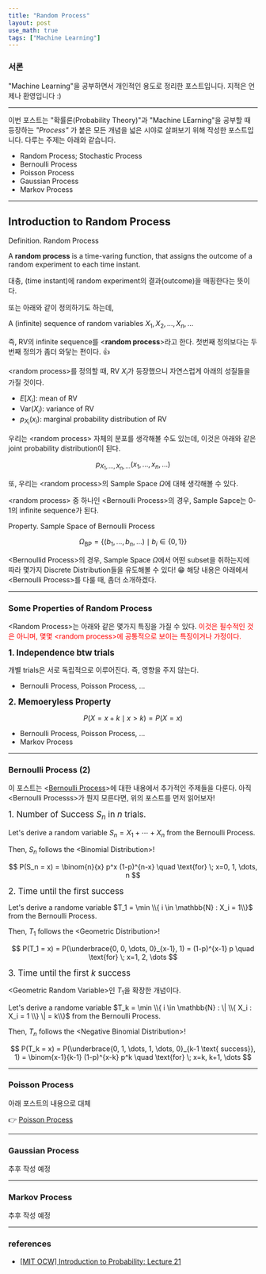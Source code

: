 ```yaml
---
title: "Random Process"
layout: post
use_math: true
tags: ["Machine Learning"]
---
```


### 서론

"Machine Learning"을 공부하면서 개인적인 용도로 정리한 포스트입니다. 지적은 언제나 환영입니다 :)

<hr/>

이번 포스트는 "확률론(Probability Theory)"과 "Machine LEarning"을 공부할 때 등장하는 *"Process"* 가 붙은 모든 개념을 넓은 시야로 살펴보기 위해 작성한 포스트입니다. 다루는 주제는 아래와 같습니다.

- Random Process; Stochastic Process
- Bernoulli Process
- Poisson Process
- Gaussian Process
- Markov Process

<hr/>

## Introduction to Random Process

<div class="definition" markdown="1">

<span class="statement-title">Definition.</span> Random Process<br>

A **random process** is a time-varing function, that assigns the outcome of a random experiment to each time instant.

</div>

대충, (time instant)에 random experiment의 결과(outcome)을 매핑한다는 뜻이다.

또는 아래와 같이 정의하기도 하는데,

<div class="definition" markdown="1">

A (infinite) sequence of random variables $X_1, X_2, \dots, X_n, \dots$

</div>

즉, RV의 infinite sequence를 \<**random process**\>라고 한다. 첫번째 정의보다는 두번째 정의가 좀더 와닿는 편이다. 👍

\<random process\>를 정의할 때, RV $X_i$가 등장했으니 자연스럽게 아래의 성질들을 가질 것이다.

- $E[X_i]$: mean of RV
- $\text{Var}(X_i)$: variance of RV
- $p_{X_i} (x_i)$: marginal probability distribution of RV

우리는 \<random process\> 자체의 분포를 생각해볼 수도 있는데, 이것은 아래와 같은 joint probability distribution이 된다.

$$
p_{X_1, \dots, X_n, \dots} (x_1, \dots, x_n, \dots)
$$

또, 우리는 \<random process\>의 Sample Space $\Omega$에 대해 생각해볼 수 있다.

\<random process\> 중 하나인 \<Bernoulli Process\>의 경우, Sample Sapce는 0-1의 infinite sequence가 된다.

<div class="theorem" markdown="1">

<span class="statement-title">Property.</span> Sample Space of Bernoulli Process<br>

$$
\Omega_{\text{BP}} 
= \left\{ 
  (b_1, \dots, b_n, \dots ) \mid b_i \in \{ 0, 1 \}
  \right\}
$$

</div>

\<Bernoullid Process\>의 경우, Sample Space $\Omega$에서 어떤 subset을 취하는지에 따라 몇가지 Discrete Distribution들을 유도해볼 수 있다! 😁 해당 내용은 아래에서 \<Bernoulli Process\>를 다룰 때, 좀더 소개하겠다.

<hr/>

### Some Properties of Random Process

\<Random Process\>는 아래와 같은 몇가지 특징을 가질 수 있다. <span style="color: red">이것은 필수적인 것은 아니며, 몇몇 \<random process\>에 공통적으로 보이는 특징이거나 가정이다.</span>

<big>**1. Independence btw trials**</big>

개별 trials은 서로 독립적으로 이루어진다. 즉, 영향을 주지 않는다.

- Bernoulli Process, Poisson Process, ...

<big>**2. Memoeryless Property**</big>

$$
P(X = x + k \mid x > k) = P(X = x)
$$

- Bernoulli Process, Poisson Process, ...
- Markov Process

<hr/>

### Bernoulli Process (2)

이 포스트는 \<[Bernoulli Process](https://bluehorn07.github.io/mathematics/2021/03/25/poisson-distribution.html#bernoulli-process)\>에 대한 내용에서 추가적인 주제들을 다룬다. 아직 \<Bernoulli Processs\>가 뭔지 모른다면, 위의 포스트를 먼저 읽어보자!

<div class="theorem" markdown="1">

<big>1. Number of Success $S_n$ in $n$ trials.</big>

Let's derive a random variable $S_n = X_1 + \cdots + X_n$ from the Bernoulli Process.

Then, $S_n$ follows the \<Binomial Distribution\>!

$$
P(S_n = x) = \binom{n}{x} p^x (1-p)^{n-x} \quad \text{for} \; x=0, 1, \dots, n
$$

</div>

<div class="theorem" markdown="1">

<big>2. Time until the first success</big>

Let's derive a randome variable $T_1 = \min \\{ i \in \mathbb{N} : X_i = 1\\}$ from the Bernoulli Process.

Then, $T_1$ follows the \<Geometric Distribution\>!

$$
P(T_1 = x) = P(\underbrace{0, 0, \dots, 0}_{x-1}, 1) = (1-p)^{x-1} p \quad \text{for} \; x=1, 2, \dots
$$

</div>

<div class="theorem" markdown="1">

<big>3. Time until the first $k$ success</big>

\<Geometric Random Variable\>인 $T_1$을 확장한 개념이다. 

Let's derive a randome variable $T_k = \min \\{ i \in \mathbb{N} : \| \\{ X_i : X_i = 1 \\} \| = k\\}$ from the Bernoulli Process.

Then, $T_n$ follows the \<Negative Binomial Distribution\>!

$$
P(T_k = x) = P(\underbrace{0, 1, \dots, 1, \dots, 0}_{k-1 \text{ success}}, 1) = \binom{x-1}{k-1} (1-p)^{x-k} p^k \quad \text{for} \; x=k, k+1, \dots
$$

</div>

<hr/>

### Poisson Process

아래 포스트의 내용으로 대체

👉 [Poisson Process](https://bluehorn07.github.io/mathematics/2021/03/25/poisson-distribution.html#poisson-process)

<hr/>

### Gaussian Process

추후 작성 예정

<hr/>

### Markov Process

추후 작성 예정

<hr/>

### references

- [[MIT OCW] Introduction to Probability: Lecture 21](https://ocw.mit.edu/resources/res-6-012-introduction-to-probability-spring-2018/part-iii-random-processes/MITRES_6_012S18_L21AS.pdf)



